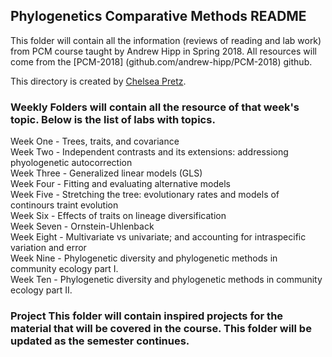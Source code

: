 ## Phylogenetics Comparative Methods README

This folder will contain all the information (reviews of reading and lab work) from PCM course taught by Andrew Hipp in Spring 2018. All resources will come from the [PCM-2018] (github.com/andrew-hipp/PCM-2018) github. 

This directory is created by [Chelsea Pretz](chelsea.pretz@colorado.edu).

### **Weekly Folders** will contain all the resource of that week's topic. Below is the list of labs with topics.


Week One - Trees, traits, and covariance  
Week Two - Independent contrasts and its extensions: addressiong phyologenetic autocorrection  
Week Three - Generalized linear models (GLS)  
Week Four - Fitting and evaluating alternative models  
Week Five - Stretching the tree: evolutionary rates and models of continours traint evolution  
Week Six - Effects of traits on lineage diversification  
Week Seven - Ornstein-Uhlenback  
Week Eight - Multivariate vs univariate; and accounting for intraspecific variation and error  
Week Nine - Phylogenetic diversity and phylogenetic methods in community ecology part I.  
Week Ten - Phylogenetic diversity and phylogenetic methods in community ecology part II.  



### **Project** This folder will contain inspired projects for the material that will be covered in the course. This folder will be updated as the semester continues. 

